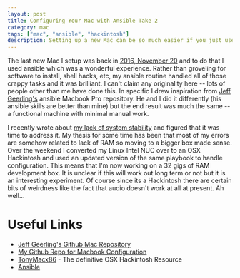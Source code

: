 ```yaml
---
layout: post
title: Configuring Your Mac with Ansible Take 2
category: mac
tags: ["mac", "ansible", "hackintosh"]
description: Setting up a new Mac can be so much easier if you just use Ansible.
---
```

The last new Mac I setup was back in [2016, November 20](http://fuzzyblog.io/blog/osx/2016/11/20/ansible-for-configuring-your-mac-so-much-better.html) and to do that I used ansible which was a wonderful experience.  Rather than groveling for software to install, shell hacks, etc, my ansible routine handled all of those crappy tasks and it was brilliant.  I can't claim any originality here -- lots of people other than me have done this.  In specific I drew inspiration from [Jeff Geerling's](https://twitter.com/geerlingguy) ansible Macbook Pro repository.  He and I did it differently (his ansible skills are better than mine) but the end result was much the same -- a functional machine with minimal manual work.

I recently wrote about [my lack of system stability](http://fuzzyblog.io/blog/osx/2017/07/19/why-i-haven-t-switched-away-from-osx.html) and figured that it was time to address it.  My thesis for some time has been that most of my errors are somehow related to lack of RAM so moving to a bigger box made sense.  Over the weekend I converted my Linux Intel NUC over to an OSX Hackintosh and used an updated version of the same playbook to handle configuration.  This means that I'm now working on a 32 gigs of RAM development box.  It is unclear if this will work out long term or not but it is an interesting experiment.  Of course since its a Hackintosh there are certain bits of weirdness like the fact that audio doesn't work at all at present.  Ah well...

# Useful Links

* [Jeff Geerling's Github Mac Repository](https://github.com/geerlingguy/mac-dev-playbook)
* [My Github Repo for Macbook Configuration](https://github.com/fuzzygroup/ansible-macbook-pro)
* [TonyMacx86](https://www.tonymacx86.com/) - The definitive OSX Hackintosh Resource
* [Ansible](https://www.ansible.com/)